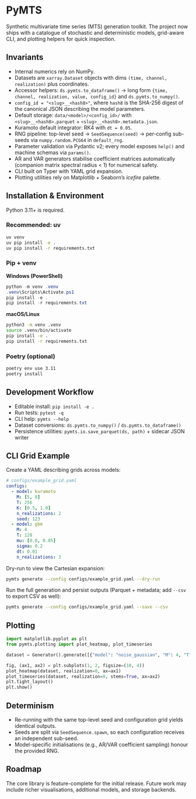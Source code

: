 # PyMTS

Synthetic multivariate time series (MTS) generation toolkit. The project now
ships with a catalogue of stochastic and deterministic models, grid-aware CLI,
and plotting helpers for quick inspection.

## Invariants
- Internal numerics rely on NumPy.
- Datasets are `xarray.Dataset` objects with dims `(time, channel, realization)` plus coordinates.
- Accessor helpers: `ds.pymts.to_dataframe()` → long form `{time, channel, realization, value, config_id}` and `ds.pymts.to_numpy()`.
- `config_id = "<slug>__<hash8>"`, where `hash8` is the SHA-256 digest of the canonical JSON describing the model parameters.
- Default storage: `data/<model>/<config_id>/` with `<slug>__<hash8>.parquet` + `<slug>__<hash8>.metadata.json`.
- Kuramoto default integrator: RK4 with `dt = 0.05`.
- RNG pipeline: top-level seed → `SeedSequence(seed)` → per-config sub-seeds via `numpy.random.PCG64` in `default_rng`.
- Parameter validation via Pydantic v2; every model exposes `help()` and machine schemas via `params()`.
- AR and VAR generators stabilise coefficient matrices automatically (companion matrix spectral radius < 1) for numerical safety.
- CLI built on Typer with YAML grid expansion.
- Plotting utilities rely on Matplotlib + Seaborn’s *icefire* palette.

## Installation & Environment

Python 3.11+ is required.

### Recommended: uv
```bash
uv venv
uv pip install -e .
uv pip install -r requirements.txt
```

### Pip + venv

**Windows (PowerShell)**
```powershell
python -m venv .venv
.venv\Scripts\Activate.ps1
pip install -e .
pip install -r requirements.txt
```

**macOS/Linux**
```bash
python3 -m venv .venv
source .venv/bin/activate
pip install -e .
pip install -r requirements.txt
```

### Poetry (optional)
```bash
poetry env use 3.11
poetry install
```

## Development Workflow
- Editable install: `pip install -e .`
- Run tests: `pytest -q`
- CLI help: `pymts --help`
- Dataset conversions: `ds.pymts.to_numpy()` / `ds.pymts.to_dataframe()`
- Persistence utilities: `pymts.io.save_parquet(ds, path)` + sidecar JSON writer

## CLI Grid Example
Create a YAML describing grids across models:

```yaml
# configs/example_grid.yaml
configs:
  - model: kuramoto
    M: [5, 8]
    T: 256
    K: [0.5, 1.0]
    n_realizations: 2
    seed: 123
  - model: gbm
    M: 4
    T: 128
    mu: [0.0, 0.05]
    sigma: 0.2
    dt: 0.01
    n_realizations: 3
```

Dry-run to view the Cartesian expansion:

```bash
pymts generate --config configs/example_grid.yaml --dry-run
```

Run the full generation and persist outputs (Parquet + metadata; add `--csv` to export CSV as well):

```bash
pymts generate --config configs/example_grid.yaml --save --csv
```

## Plotting
```python
import matplotlib.pyplot as plt
from pymts.plotting import plot_heatmap, plot_timeseries

dataset = Generator().generate([{"model": "noise_gaussian", "M": 4, "T": 64, "sigma": 0.5, "seed": 7}])[0]

fig, (ax1, ax2) = plt.subplots(1, 2, figsize=(10, 4))
plot_heatmap(dataset, realization=0, ax=ax1)
plot_timeseries(dataset, realization=0, stems=True, ax=ax2)
plt.tight_layout()
plt.show()
```

## Determinism
- Re-running with the same top-level seed and configuration grid yields identical outputs.
- Seeds are split via `SeedSequence.spawn`, so each configuration receives an independent sub-seed.
- Model-specific initialisations (e.g., AR/VAR coefficient sampling) honour the provided RNG.

## Roadmap
The core library is feature-complete for the initial release. Future work may
include richer visualisations, additional models, and storage backends.
